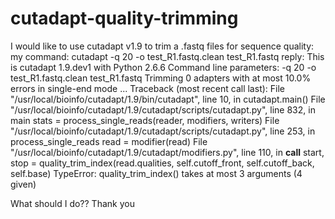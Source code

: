 # cutadapt-quality-trimming
I would like to use cutadapt v1.9 to trim a .fastq files for sequence quality:
my command:
cutadapt -q 20 -o test_R1.fastq.clean test_R1.fastq
reply:
This is cutadapt 1.9.dev1 with Python 2.6.6
Command line parameters: -q 20 -o test_R1.fastq.clean test_R1.fastq
Trimming 0 adapters with at most 10.0% errors in single-end mode ...
Traceback (most recent call last):
  File "/usr/local/bioinfo/cutadapt/1.9/bin/cutadapt", line 10, in <module>
    cutadapt.main()
  File "/usr/local/bioinfo/cutadapt/1.9/cutadapt/scripts/cutadapt.py", line 832, in main
    stats = process_single_reads(reader, modifiers, writers)
  File "/usr/local/bioinfo/cutadapt/1.9/cutadapt/scripts/cutadapt.py", line 253, in process_single_reads
    read = modifier(read)
  File "/usr/local/bioinfo/cutadapt/1.9/cutadapt/modifiers.py", line 110, in __call__
    start, stop = quality_trim_index(read.qualities, self.cutoff_front, self.cutoff_back, self.base)
TypeError: quality_trim_index() takes at most 3 arguments (4 given)

What should I do??
Thank you
